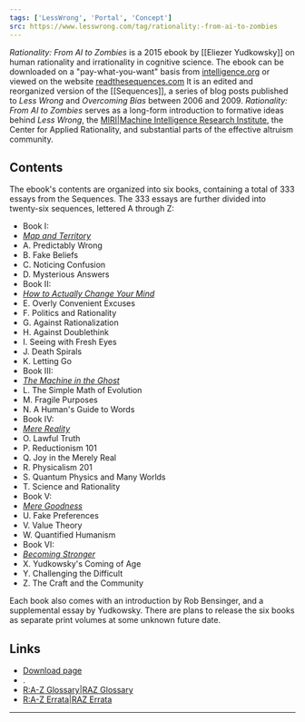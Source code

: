 ```yaml
---
tags: ['LessWrong', 'Portal', 'Concept']
src: https://www.lesswrong.com/tag/rationality:-from-ai-to-zombies
---
```


*Rationality: From AI to Zombies* is a 2015 ebook by [[Eliezer Yudkowsky]] on human rationality and irrationality in cognitive science. The ebook can be downloaded on a "pay-what-you-want" basis from [intelligence.org](https://intelligence.org/rationality-ai-zombies) or viewed on the website [readthesequences.com](https://www.readthesequences.com/) It is an edited and reorganized version of the [[Sequences]], a series of blog posts published to *Less Wrong* and *Overcoming Bias* between 2006 and 2009. *Rationality: From AI to Zombies* serves as a long-form introduction to formative ideas behind *Less Wrong*, the [MIRI|Machine Intelligence Research Institute](https://www.lesswrong.com/tag/machine-intelligence-research-institute-miri), the Center for Applied Rationality, and substantial parts of the effective altruism community.

## Contents
The ebook's contents are organized into six books, containing a total of 333 essays from the Sequences. The 333 essays are further divided into twenty-six sequences, lettered A through Z:

- Book I: 
- [*Map and Territory*](https://www.lesswrong.com/tag/map-and-territory)
- A. Predictably Wrong
- B. Fake Beliefs
- C. Noticing Confusion
- D. Mysterious Answers
- Book II: 
- [*How to Actually Change Your Mind*](https://www.lesswrong.com/tag/how-to-actually-change-your-mind)
- E. Overly Convenient Excuses
- F. Politics and Rationality
- G. Against Rationalization
- H. Against Doublethink
- I. Seeing with Fresh Eyes
- J. Death Spirals
- K. Letting Go
- Book III: 
- [*The Machine in the Ghost*](https://www.lesswrong.com/tag/the-machine-in-the-ghost)
- L. The Simple Math of Evolution
- M. Fragile Purposes
- N. A Human's Guide to Words
- Book IV: 
- [*Mere Reality*](https://www.lesswrong.com/tag/mere-reality)
- O. Lawful Truth
- P. Reductionism 101
- Q. Joy in the Merely Real
- R. Physicalism 201
- S. Quantum Physics and Many Worlds
- T. Science and Rationality
- Book V: 
- [*Mere Goodness*](https://www.lesswrong.com/tag/mere-goodness)
- U. Fake Preferences
- V. Value Theory
- W. Quantified Humanism
- Book VI: 
- [*Becoming Stronger*](https://www.lesswrong.com/tag/becoming-stronger)
- X. Yudkowsky's Coming of Age
- Y. Challenging the Difficult
- Z. The Craft and the Community

Each book also comes with an introduction by Rob Bensinger, and a supplemental essay by Yudkowsky. There are plans to release the six books as separate print volumes at some unknown future date.

## Links
- [Download page](https://intelligence.org/rationality-ai-zombies)
- .
- [R:A-Z Glossary|RAZ Glossary](https://www.lesswrong.com/tag/raz-glossary)
- [R:A-Z Errata|RAZ Errata](https://www.lesswrong.com/tag/raz-errata)



---

